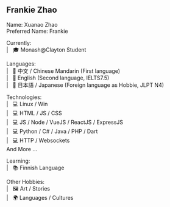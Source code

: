 ## Frankie Zhao

Name: Xuanao Zhao  
Preferred Name: Frankie  

Currently:  
| &nbsp; 🎓 Monash@Clayton Student

Languages:  
| &nbsp; 💬 中文 / Chinese Mandarin (First language)  
| &nbsp; 💬 English (Second language, IELTS7.5)  
| &nbsp; 💬 日本語 / Japanese (Foreign language as Hobbie, JLPT N4)  

Technologies:  
| &nbsp; 💻 Linux / Win  
| &nbsp; 💻 HTML / JS / CSS  
| &nbsp; 💻 JS / Node / VueJS / ReactJS / ExpressJS  
| &nbsp; 💻 Python / C# / Java / PHP / Dart  
| &nbsp; 💻 HTTP / Websockets  
And More ...  

Learning:  
| &nbsp; 📚 Finnish Language  

Other Hobbies:  
| &nbsp; 🖼️ Art / Stories  
| &nbsp; 🌍 Languages / Cultures  
